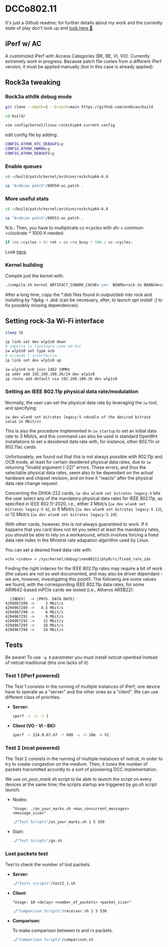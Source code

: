 # DCCo802.11

It's just a Github readme; for further details about my work and the currently state of play don't look up and [look here 👀](https://antoniosolida.notion.site/State-of-play-e6e839db40084c228981ff2eb598a522?pvs=4). 

## iPerf w/ AC
A customized iPerf with Access Categories (BK, BE, VI, VO).
Currently extremely work in progress.
Because patch file comes from a different iPerf version, it must be applied manually (but in this case is already applied).

## Rock3a tweaking
### Rock3a ath9k debug mode

```bash
git clone --depth=1 --branch=main https://github.com/armbian/build 

cd build/

vim config/kernel/linux-rockchip64-current.config 
```

edit config file by adding:

```bash
CONFIG_ATH9K_HTC_DEBUGFS=y
CONFIG_ATH9K_HWRNG=y
CONFIG_ATH9K_DEBUGFS=y
```

### Enable queues

```bash
cd ~/build/patch/kernel/archive/rockchip64-6.6

cp "Armbian patch"/00550-ac.patch .
```

### More useful stats
```bash
cd ~/build/patch/kernel/archive/rockchip64-6.6

cp "Armbian patch"/00551-ac.patch .
```

N.b.:
Then, you have to multiplicate *cc->cycles* with *div = common->clockrate * 1000* if needed:
```c
if (cc->cycles > 0) ret = cc->rx_busy * 100 / cc->cycles;
```
Look [here](https://github.com/torvalds/linux/blob/50736169ecc8387247fe6a00932852ce7b057083/drivers/net/wireless/ath/ath9k/link.c#L506).

### Kernel building
Compile just the kernel with:

```bash
./compile.sh kernel ARTIFACT_IGNORE_CACHE='yes' BOARD=rock-3a BRANCH=current
```

After a long time, copy the *.deb files found in *output/deb* into rock and installing by *dpkg -i *.deb* (can be necessary, after, to launch *apt install -f* to fix possibily missing dependences).

## Setting rock-3a Wi-Fi interface
```bash
sleep 15

ip link set dev wlp1s0 down
# imposta la tipologia come ad-hoc
iw wlp1s0 set type ocb
# accende l'interfaccia
ip link set dev wlp1s0 up

iw wlp1s0 ocb join 2462 10MHz
ip addr add 192.168.100.26/24 dev wlp1s0
ip route add default via 192.168.100.26 dev wlp1s0
```

### Setting an IEEE 802.11p physical data rate/modulation

Normally, the user can set the physical data rate by leveraging the `iw` tool, and specifying:
```
iw dev wlan0 set bitrates legacy-5 <double of the desired bitrate value in Mbit/s>
```
This is also the procedure implemented in `iw_startup` to set an initial data rate to 3 Mbit/s, and this command can also be used in standard OpenWrt installations to set a desidered data rate with, for instance, other 802.11n or 802.11ac cards.

Unfortunately, we found out that this is not always possible with 802.11p and OCB mode, at least for certain desidered physical data rates, due to `iw` returning "Invalid argument (-22)" errors.
These errors, and thus the selectable physical data rates, seem also to be dependant on the actual hardware and chipset revision, and on how it "reacts" after the physical data rate change request.

Concerning the DHXA-222 cards, `iw dev wlan0 set bitrates legacy-5` lets the user select any of the mandatory physical data rates for IEEE 802.11p, as specified in IEEE 802.11-2020, i.e., either 3 Mbit/s (`iw dev wlan0 set bitrates legacy-5 6`), or 6 Mbit/s (`iw dev wlan0 set bitrates legacy-5 12`), or 12 Mbit/s (`iw dev wlan0 set bitrates legacy-5 24`).

With other cards, however, this is not always guaranteed to work. If it happens that you card does not let you select at least the mandatory rates, you should be able to rely on a workaround, which involves forcing a fixed data rate index in the Minstrel rate adapation algorithm used by Linux.

You can set a desired fixed data rate with:
```
echo <index> > /sys/kernel/debug/ieee80211/phy0/rc/fixed_rate_idx
```

Finding the right indeces for the IEEE 802.11p rates may require a bit of work (the values are not so well documented, and may also be driver dependant - we are, however, investigating this point!). The following are some values we found, with the corresponding IEEE 802.11p data rates, for some AR9642-based mPCIe cards we tested (i.e., Atheros AR5B22):
```
  |INDEX|  -> |PHYS. DATA RATE|
4294967288 ->     3 Mbit/s
4294967289 ->   4.5 Mbit/s
4294967290 ->     6 Mbit/s
4294967291 ->     9 Mbit/s
4294967292 ->    12 Mbit/s
4294967293 ->    18 Mbit/s
4294967294 ->    24 Mbit/s
```


## Tests
Be aware! To use `-q 0` parameter you must install *netcat-openbsd* instead of netcat-traditional (this one lacks of it).

### Test 1 (iPerf powered)
The Test 1 consists in the running of multiple instances of iPerf; one device have to operate as a "server" and the other ones as a "client". We can use different class of priorities.

- **Server:**
  ```bash
  iperf -s -u -i 1
  ```

- **Client (VO - VI - BK):**
  ```bash
  iperf -c 224.0.67.67 -t 600 -u -b 10m -A VI
  ```

### Test 2 (ncat powered)
The Test 2 consists in the running of multiple instances of *netcat*, in order to try to create congestion on the medium. Then, it tunes the number of packets transmitted accordly to a sort of pioneering DCC implementation.

We use *on_your_mark.sh* script to be able to launch the script on every devices at the same time; the scripts startup are triggered by *go.sh* script launch.

- Nodes:

  `"Usage: ./on_your_marks.sh <max_concurrent_messages> <message_size>"`
  ```bash
  ./"Test Scripts"/on_your_marks.sh 1 5 350
  ```

- Start:
  ```bash
  ./"Test Scripts"/go.sh
  ```

### Lost packets test
Test to check the number of lost packets.

- **Server:**
  ```bash
  ./"Tests scripts"/test2_1.sh
  ```

- **Client:**

  `"Usage: $0 <delay> <number_of_packets> <packet_size>"`
  ```bash
  ./"Comparison Scripts"/receiver.sh 1 5 530
  ```

- **Comparison:**

  To make comparison between tx and rx packets.
  ```bash
  ./"Comparison Scripts"/comparison.sh
  ```